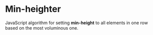 # Min-heighter

JavaScript algorithm for setting **min-height** to all elements in one row based on the most voluminous one.